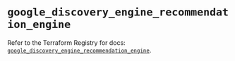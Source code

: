 # `google_discovery_engine_recommendation_engine`

Refer to the Terraform Registry for docs: [`google_discovery_engine_recommendation_engine`](https://registry.terraform.io/providers/hashicorp/google/6.49.1/docs/resources/discovery_engine_recommendation_engine).
